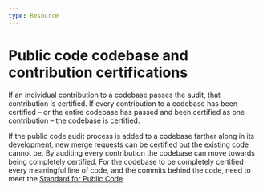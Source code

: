 ```yaml
---
type: Resource
---
```


# Public code codebase and contribution certifications

If an individual contribution to a codebase passes the audit, that contribution is certified. If every contribution to a codebase has been certified – or the entire codebase has passed and been certified as one contribution – the codebase is certified.

If the public code audit process is added to a codebase farther along in its development, new merge requests can be certified but the existing code cannot be. By auditing every contribution the codebase can move towards being completely certified. For the codebase to be completely certified every meaningful line of code, and the commits behind the code, need to meet the [Standard for Public Code](http://standard.publiccode.net/).
